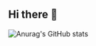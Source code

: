 ## Hi there 👋

![Anurag's GitHub stats](https://github-readme-stats.vercel.app/api?username=WeeblyMon&show_icons=true&theme=cobalt)

<!--
**WeeblyMon/WeeblyMon** is a ✨ _special_ ✨ repository because its `README.md` (this file) appears on your GitHub profile.

Here are some ideas to get you started:

- 🔭 I’m currently working on ...
- 🌱 I’m currently learning ...
- 👯 I’m looking to collaborate on ...
- 🤔 I’m looking for help with ...
- 💬 Ask me about ...
- 📫 How to reach me: ...
- 😄 Pronouns: ...
- ⚡ Fun fact: ...
-->
